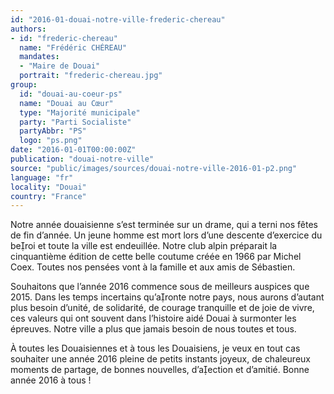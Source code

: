 ```yaml
---
id: "2016-01-douai-notre-ville-frederic-chereau"
authors:
- id: "frederic-chereau"
  name: "Frédéric CHÉREAU"
  mandates: 
  - "Maire de Douai"
  portrait: "frederic-chereau.jpg"
group:
  id: "douai-au-coeur-ps"
  name: "Douai au Cœur"
  type: "Majorité municipale"
  party: "Parti Socialiste"
  partyAbbr: "PS"
  logo: "ps.png"
date: "2016-01-01T00:00:00Z"
publication: "douai-notre-ville"
source: "public/images/sources/douai-notre-ville-2016-01-p2.png"
language: "fr"
locality: "Douai"
country: "France"
---
```


Notre année douaisienne s’est terminée sur un drame, qui a terni nos fêtes de fin d’année. Un  jeune homme est mort lors d’une descente d’exercice du beroi et toute la ville est endeuillée. Notre club alpin préparait la cinquantième édition de cette belle coutume créée en 1966 par Michel Coex. Toutes nos pensées vont à la famille et aux amis de Sébastien.

Souhaitons que l’année 2016 commence sous de meilleurs auspices que 2015. Dans les temps incertains qu’aronte notre pays, nous aurons d’autant plus besoin d’unité, de solidarité, de courage tranquille et de joie de vivre, ces valeurs qui ont souvent dans l’histoire aidé Douai à surmonter les épreuves. Notre ville a plus que jamais besoin de nous toutes et tous.

À toutes les Douaisiennes et à tous les Douaisiens, je veux en tout cas souhaiter une année 2016 pleine de petits instants joyeux, de chaleureux moments de partage, de bonnes nouvelles, d’aection et d’amitié. Bonne année 2016 à tous !
